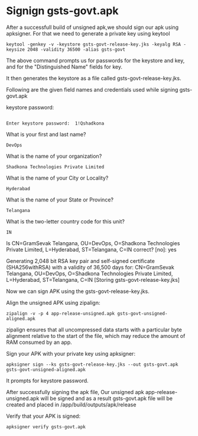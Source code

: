 # Signign gsts-govt.apk

After a successfull build of unsigned apk,we should sign our apk using apksigner. For that we need to generate a private key using keytool

```
keytool -genkey -v -keystore gsts-govt-release-key.jks -keyalg RSA -keysize 2048 -validity 36500 -alias gsts-govt
```
The above command prompts us for passwords for the keystore and key, and for the "Distinguished Name" fields for key.

It then generates the keystore as a file called gsts-govt-release-key.jks.
 
Following are the given field names and credentials used while signing gsts-govt.apk

keystore password:
```.

Enter keystore password:  1!Qshadkona
```
What is your first and last name?
```
DevOps
```
What is the name of your organization?
```
Shadkona Technologies Private Limited
```
What is the name of your City or Locality?
```
Hyderabad
```
What is the name of your State or Province?
```
Telangana
```
What is the two-letter country code for this unit?
```
IN
```
Is CN=GramSevak Telangana, OU=DevOps, O=Shadkona Technologies Private Limited, L=Hyderabad, ST=Telangana, C=IN correct?
  [no]:  yes
  
  Generating 2,048 bit RSA key pair and self-signed certificate (SHA256withRSA) with a validity of 36,500 days
	for: CN=GramSevak Telangana, OU=DevOps, O=Shadkona Technologies Private Limited, L=Hyderabad, ST=Telangana, C=IN
[Storing gsts-govt-release-key.jks]

Now we can sign APK using the gsts-govt-release-key.jks.

Align the unsigned APK using zipalign: 

```
zipalign -v -p 4 app-release-unsigned.apk gsts-govt-unsigned-aligned.apk
```
zipalign ensures that all uncompressed data starts with a particular byte alignment relative to the start of the file, which may reduce the amount of RAM consumed by an app. 

Sign your APK with your private key using apksigner: 
```
apksigner sign --ks gsts-govt-release-key.jks --out gsts-govt.apk gsts-govt-unsigned-aligned.apk
```
It prompts for keystore password.

After successfully signing the apk file, Our unsigned apk app-release-unsigned.apk will be signed and as a result gsts-govt.apk file will be created and placed in /app/build/outputs/apk/release

Verify that your APK is signed: 
```
apksigner verify gsts-govt.apk
```

